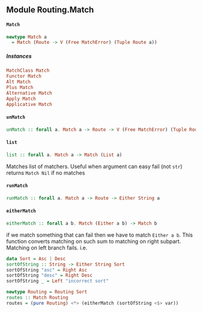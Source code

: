 ## Module Routing.Match

#### `Match`

``` purescript
newtype Match a
  = Match (Route -> V (Free MatchError) (Tuple Route a))
```

##### Instances
``` purescript
MatchClass Match
Functor Match
Alt Match
Plus Match
Alternative Match
Apply Match
Applicative Match
```

#### `unMatch`

``` purescript
unMatch :: forall a. Match a -> Route -> V (Free MatchError) (Tuple Route a)
```

#### `list`

``` purescript
list :: forall a. Match a -> Match (List a)
```

Matches list of matchers. Useful when argument can easy fail (not `str`)
returns `Match Nil` if no matches

#### `runMatch`

``` purescript
runMatch :: forall a. Match a -> Route -> Either String a
```

#### `eitherMatch`

``` purescript
eitherMatch :: forall a b. Match (Either a b) -> Match b
```

if we match something that can fail then we have to
match `Either a b`. This function converts matching on such
sum to matching on right subpart. Matching on left branch fails.
i.e.
```purescript
data Sort = Asc | Desc
sortOfString :: String -> Either String Sort
sortOfString "asc" = Right Asc
sortOfString "desc" = Right Desc
sortOfString _ = Left "incorrect sort"

newtype Routing = Routing Sort
routes :: Match Routing
routes = (pure Routing) <*> (eitherMatch (sortOfString <$> var))

```



